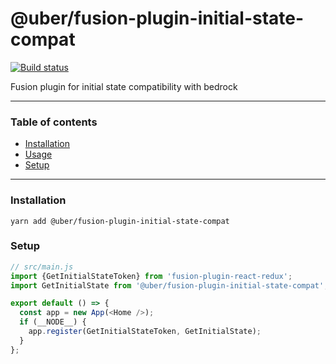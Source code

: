 # @uber/fusion-plugin-initial-state-compat

[![Build status](https://badge.buildkite.com/e962e49f800a98e953516b0d036bc66501ccb5e90dcd7eff2f.svg?branch=master)](https://buildkite.com/uber/fusionjs)

Fusion plugin for initial state compatibility with bedrock

---

### Table of contents

* [Installation](#installation)
* [Usage](#usage)
* [Setup](#setup)

---

### Installation

```
yarn add @uber/fusion-plugin-initial-state-compat
```

### Setup

```js
// src/main.js
import {GetInitialStateToken} from 'fusion-plugin-react-redux';
import GetInitialState from '@uber/fusion-plugin-initial-state-compat';

export default () => {
  const app = new App(<Home />);
  if (__NODE__) {
    app.register(GetInitialStateToken, GetInitialState);
  }
};
```
